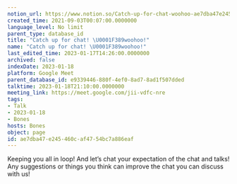 ```yaml
---
notion_url: https://www.notion.so/Catch-up-for-chat-woohoo-ae7dba47e245460caf4754bc7a886eaf
created_time: 2021-09-03T00:07:00.0000000
language_level: No limit
parent_type: database_id
title: "Catch up for chat! \U0001F389woohoo!"
name: "Catch up for chat! \U0001F389woohoo!"
last_edited_time: 2023-01-17T14:26:00.0000000
archived: false
indexDate: 2023-01-18
platform: Google Meet
parent_database_id: e9339446-880f-4ef0-8ad7-8ad1f507dded
talktime: 2023-01-18T21:10:00.0000000
meeting_link: https://meet.google.com/jii-vdfc-nre
tags:
- Talk
- 2023-01-18
- Bones
hosts: Bones
object: page
id: ae7dba47-e245-460c-af47-54bc7a886eaf
---
```


Keeping you all in loop! And let’s chat your expectation of the chat and talks!
Any suggestions or things you think can improve the chat you can discuss with us!





